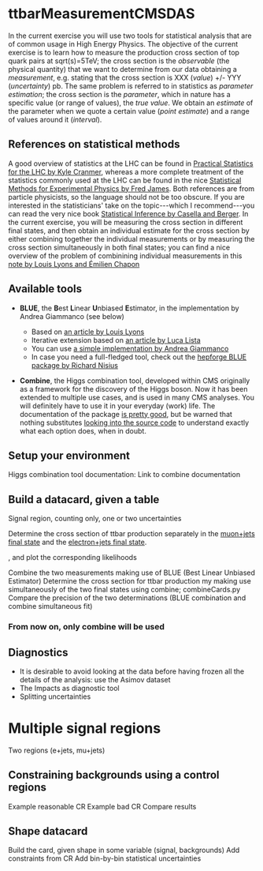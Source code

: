 # ttbarMeasurementCMSDAS


In the current exercise you will use two tools for statistical analysis that are of common usage in High Energy Physics.
The objective of the current exercise is to learn how to measure the production cross section of top quark pairs at sqrt(s)=5TeV; the cross section is the *observable* (the physical quantity) that we want to determine from our data obtaining a *measurement*, e.g. stating that the cross section is XXX (*value*) +/- YYY (*uncertainty*) pb. The same problem is referred to in statistics as *parameter estimation*; the cross section is the *parameter*, which in nature has a specific value (or range of values), the *true value*. We obtain an *estimate* of the parameter when we quote a certain value (*point estimate*) and a range of values around it (*interval*).

## References on statistical methods

A good overview of statistics at the LHC can be found in [Practical Statistics for the LHC by Kyle Cranmer](https://arxiv.org/abs/1503.07622), whereas a more complete treatment of the statistics commonly used at the LHC can be found in the nice [Statistical Methods for Experimental Physics by Fred James](https://www.amazon.com/Statistical-Methods-Experimental-Physics-2Nd/dp/9812705279). Both references are from particle physicists, so the language should not be too obscure. If you are interested in the statisticians' take on the topic---which I recommend---you can read the very nice book [Statistical Inference by Casella and Berger](https://www.amazon.fr/Statistical-Inference-George-Casella/dp/0495391875/). In the current exercise, you will be measuring the cross section in different final states, and then obtain an individual estimate for the cross section by either combining together the individual measurements or by measuring the cross section simultaneously in both final states; you can find a nice overview of the problem of combinining individual measurements in this [note by Louis Lyons and Émilien Chapon](https://arxiv.org/abs/1704.05540)


## Available tools

* **BLUE**, the **B**est **L**inear **U**nbiased **E**stimator, in the implementation by Andrea Giammanco (see below)
   - Based on [an article by Louis Lyons](http://www.sciencedirect.com/science/article/pii/0168900288900186)
   - Iterative extension based on [an article by Luca Lista](https://arxiv.org/abs/1405.3425)
   - You can use [a simple implementation by Andrea Giammanco](http://agiamman.web.cern.ch/agiamman/blue/)
   - In case you need a full-fledged tool, check out the [hepforge BLUE package by Richard Nisius](https://blue.hepforge.org/)

* **Combine**, the Higgs combination tool, developed within CMS originally as a framework for the discovery of the Higgs boson. Now it has been extended to multiple use cases, and is used in many CMS analyses. You will definitely have to use it in your everyday (work) life. The documentation of the package [is pretty good](https://github.com/cms-analysis/HiggsAnalysis-CombinedLimit/wiki), but be warned that nothing substitutes [looking into the source code](https://github.com/cms-analysis/HiggsAnalysis-CombinedLimit) to understand exactly what each option does, when in doubt.


## Setup your environment

Higgs combination tool documentation: 
Link to combine documentation

## Build a datacard, given a table

Signal region, counting only, one or two uncertainties

Determine the cross section of ttbar production separately in the [muon+jets final state](examples/mujets.txt) and the [electron+jets final state](examples/eljets.txt).

, and plot the corresponding likelihoods

Combine the two measurements making use of BLUE (Best Linear Unbiased Estimator)
Determine the cross section for ttbar production my making use simultaneously of the two final states using combine; combineCards.py
Compare the precision of the two determinations (BLUE combination and combine simultaneous fit)

### From now on, only combine will be used

## Diagnostics
- It is desirable to avoid looking at the data before having frozen all the details of the analysis: use the Asimov dataset
- The Impacts as diagnostic tool
- Splitting uncertainties

# Multiple signal regions

Two regions (e+jets, mu+jets)

## Constraining backgrounds using a control regions

Example reasonable CR
Example bad CR
Compare results


## Shape datacard

Build the card, given shape in some variable (signal, backgrounds)
Add constraints from CR
Add bin-by-bin statistical uncertainties

